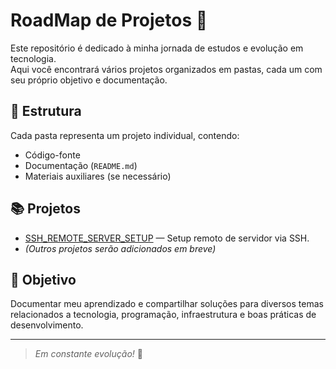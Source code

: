 # RoadMap de Projetos 🚀

Este repositório é dedicado à minha jornada de estudos e evolução em tecnologia.  
Aqui você encontrará vários projetos organizados em pastas, cada um com seu próprio objetivo e documentação.

## 📂 Estrutura
Cada pasta representa um projeto individual, contendo:
- Código-fonte
- Documentação (`README.md`)
- Materiais auxiliares (se necessário)

## 📚 Projetos
- [SSH_REMOTE_SERVER_SETUP](./SSH_REMOTE_SERVER_SETUP/) — Setup remoto de servidor via SSH.
- *(Outros projetos serão adicionados em breve)*

## 🎯 Objetivo
Documentar meu aprendizado e compartilhar soluções para diversos temas relacionados a tecnologia, programação, infraestrutura e boas práticas de desenvolvimento.

---

> *Em constante evolução!* 🚀
